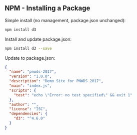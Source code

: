 ## NPM - Installing a Package
Simple install (no management, package.json unchanged):
```bash
npm install d3
```
Install and update package.json:
```bash
npm install d3 --save
```

Update to package.json:
```json
{
  "name": "pnwds-2017",
  "version": "1.0.0",
  "description": "Demo Site for PNWDS 2017",
  "main": "index.js",
  "scripts": {
    "test": "echo \"Error: no test specified\" && exit 1"
  },
  "author": "",
  "license": "ISC",
  "dependencies": {
    "d3": "^4.6.0"
  }
}
```